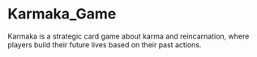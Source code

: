 # Karmaka_Game
Karmaka is a strategic card game about karma and reincarnation, where players build their future lives based on their past actions.
